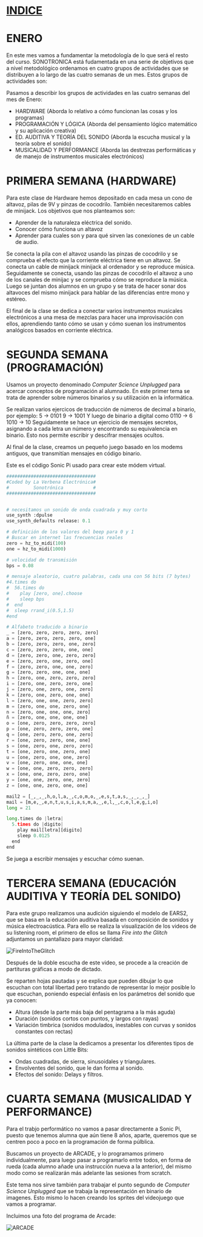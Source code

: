 # [INDICE](../indice.md)

# ENERO

En este mes vamos a fundamentar la metodología de lo que será el resto del curso.
SONOTRONICA está fudamentada en una serie de objetivos que a nivel metodológico ordenamos en cuatro grupos de actividades
que se distribuyen a lo largo de las cuatro semanas de un mes. Estos grupos de actividades son:

Pasamos a describir los grupos de actividades en las cuatro semanas del mes de Enero:

- HARDWARE (Aborda lo relativo a cómo funcionan las cosas y los programas)
- PROGRAMACIÓN Y LÓGICA (Aborda del pensamiento lógico matemático y su aplicación creativa)
- ED. AUDITIVA Y TEORÍA DEL SONIDO (Aborda la escucha musical y la teoría sobre el sonido)
- MUSICALIDAD Y PERFORMANCE (Aborda las destrezas performáticas y de manejo de instrumentos musicales electrónicos)

# PRIMERA SEMANA (HARDWARE)

Para este clase de Hardware hemos depositado en cada mesa un cono de altavoz, pilas de 9V y pinzas de cocodrilo.
También necesitaremos cables de minijack.
Los objetivos que nos planteamos son:

- Aprender de la naturaleza eléctrica del sonido.
- Conocer cómo funciona un altavoz
- Aprender para cuales son y para qué sirven las conexiones de un cable de audio.

Se conecta la pila con el altavoz usando las pinzas de cocodrilo y se comprueba el efecto que la corriente eléctrica
tiene en un altavoz.
Se conecta un cable de minijack minijack al ordenador y se reproduce música. Seguidamente se conecta, usando las pinzas
de cocodrilo el altavoz a uno de los canales de minijac y se comprueba cómo se reproduce la música.
Luego se juntan dos alumnos en un grupo y se trata de hacer sonar dos altavoces del mismo minijack para hablar de las diferencias
entre mono y estéreo.

El final de la clase se dedica a conectar varios instrumentos musicales electrónicos a una mesa de mezclas para hacer una improvisación con ellos, aprendiendo tanto cómo se usan y cómo suenan los instrumentos analógicos basados en corriente eléctrica.


# SEGUNDA SEMANA (PROGRAMACIÓN)

Usamos un proyecto denominado *Computer Science Unplugged* para acercar conceptos de programación al alumnado.
En este primer tema se trata de aprender sobre números binarios y su utilización en la informática.

Se realizan varios ejercicos de traducción de números de decimal a binario, por ejemplo:
5 -> 0101
9 -> 1001
Y luego de binario a digital como
0110 -> 6
1010 -> 10
Seguidamente se hace un ejercicio de mensajes secretos, asignando a cada letra un número y encontrando su equivalencia
en binario. Esto nos permite escribir y descifrar mensajes ocultos.

Al final de la clase, creamos un pequeño juego basado en los modems antiguos, que transmitían mensajes en código binario.

Este es el código Sonic Pi usado para crear este módem virtual.

``` python
#################################
#Coded by La Verbena Electrónica#
#         Sonotrónica           #
#################################


# necesitamos un sonido de onda cuadrada y muy corto
use_synth :dpulse
use_synth_defaults release: 0.1

# definición de los valores del beep para 0 y 1
# Buscar en internet las frecuencias reales
zero = hz_to_midi(100)
one = hz_to_midi(1000)

# velocidad de transmisión
bps = 0.08

# mensaje aleatorio, cuatro palabras, cada una con 56 bits (7 bytes)
#4.times do
#  56.times do
#    play [zero, one].choose
#    sleep bps
#  end
#  sleep rrand_i(0.5,1.5)
#end

# Alfabeto traducido a binario
_ = [zero, zero, zero, zero, zero]
a = [zero, zero, zero, zero, one]
b = [zero, zero, zero, one, zero]
c = [zero, zero, zero, one, one]
d = [zero, zero, one, zero, zero]
e = [zero, zero, one, zero, one]
f = [zero, zero, one, one, zero]
g = [zero, zero, one, one, one]
h = [zero, one, zero, zero, zero]
i = [zero, one, zero, zero, one]
j = [zero, one, zero, one, zero]
k = [zero, one, zero, one, one]
l = [zero, one, one, zero, zero]
m = [zero, one, one, zero, one]
n = [zero, one, one, one, zero]
ñ = [zero, one, one, one, one]
o = [one, zero, zero, zero, zero]
p = [one, zero, zero, zero, one]
q = [one, zero, zero, one, zero]
r = [one, zero, zero, one, one]
s = [one, zero, one, zero, zero]
t = [one, zero, one, zero, one]
u = [one, zero, one, one, zero]
v = [one, zero, one, one, one]
w = [one, one, zero, zero, zero]
x = [one, one, zero, zero, one]
y = [one, one, zero, one, zero]
z = [one, one, zero, one, one]

mail2 = [_,_,_,h,o,l,a,_,c,o,m,o,_,e,s,t,a,s,_,_,_,_]
mail = [m,e,_,e,n,t,u,s,i,a,s,m,a,_,e,l,_,c,o,l,e,g,i,o]
long = 21

long.times do |letra|
  5.times do |digito|
    play mail[letra][digito]
    sleep 0.0125
  end
end
```
Se juega a escribir mensajes y escuchar cómo suenan.


# TERCERA SEMANA (EDUCACIÓN AUDITIVA Y TEORÍA DEL SONIDO)

Para este grupo realizamos una audición siguiendo el modelo de EARS2, que se basa en la educación auditiva
basada en composición de sonidos y música electroacústica. Para ello se realiza la visualización de los videos
de su listening room, el primero de ellos se llama *Fire into the Glitch* adjuntamos un pantallazo para
mayor claridad:

![FireIntoTheGlitch](imagenes/fireintotheglitch.png)

Después de la doble escucha de este video, se procede a la creación de partituras gráficas a modo de dictado.

Se reparten hojas pautadas y se explica que pueden dibujar lo que escuchan con total libertad pero tratando de
representar lo mejor posible lo que escuchan, poniendo especial énfasis en los parámetros del sonido que ya conocen:

- Altura (desde la parte más baja del pentagrama a la más aguda)
- Duración (sonidos cortos con puntos, y largos con rayas)
- Variación timbrica (sonidos modulados, inestables con curvas y sonidos constantes con rectas)

La última parte de la clase la dedicamos a presentar los diferentes tipos de sonidos sintéticos con Little Bits:
- Ondas cuadradas, de sierra, sinusoidales y triangulares.
- Envolventes del sonido, que le dan forma al sonido.
- Efectos del sonido: Delays y filtros.

# CUARTA SEMANA (MUSICALIDAD Y PERFORMANCE)

Para el trabjo performático no vamos a pasar directamente a Sonic Pi, puesto que tenemos alumna
que aún tiene 8 años, aparte, queremos que se centren poco a poco en la programación de forma púlblica.

Buscamos un proyecto de ARCADE, y lo programamos primero individualmente, para luego pasar a programarlo
entre todos, en forma de rueda (cada alumno añade una instrucción nueva a la anterior), del mismo modo
como se realizarán más adelante las sesiones from scratch.

Este tema nos sirve también para trabajar el punto segundo de *Computer Science Unplugged* que se trabaja la
representación en binario de imagenes. Esto mismo lo hacen creando los sprites del videojuego que vamos a programar.

Incluimos una foto del programa de Arcade:

![ARCADE](imagenes/arcade.png)
